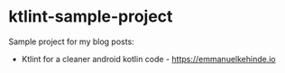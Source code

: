 # ktlint-sample-project

Sample project for my blog posts:
- Ktlint for a cleaner android kotlin code - https://emmanuelkehinde.io
